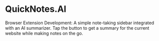 # QuickNotes.AI
Browser Extension Development: A simple note-taking sidebar integrated with an AI summarizer. Tap the button to get a summary for the current website while making notes on the go.
